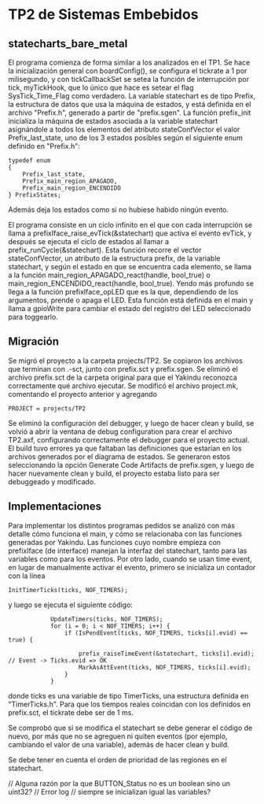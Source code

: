 # TP2 de Sistemas Embebidos

## statecharts_bare_metal

El programa comienza de forma similar a los analizados en el TP1. Se hace la inicialización general con boardConfig(), se configura
el tickrate a 1 por milisegundo, y con tickCallbackSet se setea la función de interrupción por tick, myTickHook, que lo único que
hace es setear el flag SysTick_Time_Flag como verdadero. La variable statechart es de tipo Prefix, la estructura de datos que usa
la máquina de estados, y está definida en el archivo "Prefix.h", generado a partir de "prefix.sgen". La función prefix_init
inicializa la máquina de estados asociada a la variable statechart asignándole a todos los elementos del atributo stateConfVector
el valor Prefix_last_state, uno de los 3 estados posibles según el siguiente enum definido en "Prefix.h":
```
typedef enum
{
	Prefix_last_state,
	Prefix_main_region_APAGADO,
	Prefix_main_region_ENCENDIDO
} PrefixStates;
```
Además deja los estados como si no hubiese habido ningún evento.

El programa consiste en un ciclo infinito en el que con cada interrupción se llama a prefixIface_raise_evTick(&statechart) que
activa el evento evTick, y después se ejecuta el ciclo de estados al llamar a prefix_runCycle(&statechart). Esta función recorre
el vector stateConfVector, un atributo de la estructura prefix, de la variable statechart, y según el estado en que se encuentra cada
elemento, se llama a la función main_region_APAGADO_react(handle, bool_true) o main_region_ENCENDIDO_react(handle, bool_true).
Yendo más profundo se llega a la función prefixIface_opLED que es la que, dependiendo de los argumentos, prende o apaga el LED. Esta
función está definida en el main y llama a gpioWrite para cambiar el estado del registro del LED seleccionado para toggearlo.



## Migración

Se migró el proyecto a la carpeta projects/TP2. Se copiaron los archivos que terminan con .-sct, junto con prefix.sct y prefix.sgen.
Se eliminó el archivo prefix.sct de la carpeta original para que el Yakindu reconozca correctamente qué archivo ejecutar. Se modificó
el archivo project.mk, comentando el proyecto anterior y agregando
```
PROJECT = projects/TP2
```
Se eliminó la configuración del debugger, y luego de hacer clean y build, se volvió a abrir la ventana de debug configuration para
crear el archivo TP2.axf, configurando correctamente el debugger para el proyecto actual. El build tuvo errores ya que faltaban las
definiciones que estarían en los archivos generados por el diagrama de estados. Se generaron estos seleccionando la opción Generate
Code Artifacts de prefix.sgen, y luego de hacer nuevamente clean y build, el proyecto estaba listo para ser debuggeado y modificado.

## Implementaciones

Para implementar los distintos programas pedidos se analizó con más detalle cómo funciona el main, y cómo se relacionaba con las
funciones generadas por Yakindu. Las funciones cuyo nombre empieza con prefixIface (de interface) manejan la interfaz del statechart, 
tanto para las variables como para los eventos. Por otro lado, cuando se usan time event, en lugar de manualmente activar el evento, 
primero se inicializa un contador con la línea
```
InitTimerTicks(ticks, NOF_TIMERS);
```
y luego se ejecuta el siguiente código:
```
			UpdateTimers(ticks, NOF_TIMERS);
			for (i = 0; i < NOF_TIMERS; i++) {
				if (IsPendEvent(ticks, NOF_TIMERS, ticks[i].evid) == true) {

					prefix_raiseTimeEvent(&statechart, ticks[i].evid);	// Event -> Ticks.evid => OK
					MarkAsAttEvent(ticks, NOF_TIMERS, ticks[i].evid);
				}
			}
```
donde ticks es una variable de tipo TimerTicks, una estructura definida en "TimerTicks.h". Para que los tiempos reales coincidan con los definidos en prefix.sct, 
el tickrate debe ser de 1 ms.

Se comprobó que si se modifica el statechart se debe generar el código de nuevo, por más que no se agreguen ni quiten eventos (por
ejemplo, cambiando el valor de una variable), además de hacer clean y build.

Se debe tener en cuenta el orden de prioridad de las regiones en el statechart.


// Alguna razón por la que BUTTON_Status no es un boolean sino un uint32?
// Error log
// siempre se inicializan igual las variables?
